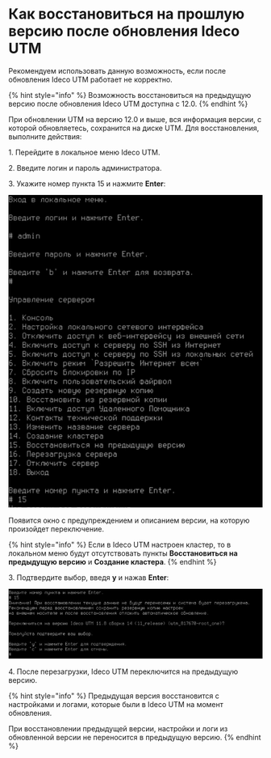 # Как восстановиться на прошлую версию после обновления Ideco UTM

Рекомендуем использовать данную возможность, если после обновления Ideco UTM работает не корректно.

{% hint style="info" %}
Возможность восстановиться на предыдущую версию после обновления Ideco UTM доступна с 12.0.
{% endhint %}

При обновлении UTM на версию 12.0 и выше, вся информация версии, с которой обновляетесь, сохранится на диске UTM. Для восстановления, выполните действия:

1\. Перейдите в локальное меню Ideco UTM.

2\. Введите логин и пароль администратора.

3\. Укажите номер пункта 15 и нажмите **Enter**:

![](../../.gitbook/assets/console1.png)

Появится окно с предупреждением и описанием версии, на которую произойдет переключение.

{% hint style="info" %}
Если в Ideco UTM настроен кластер, то в локальном меню будут отсутствовать пункты **Восстановиться на предыдущую версию** и **Создание кластера**.
{% endhint %}

3\. Подтвердите выбор, введя **y** и нажав **Enter**:

![](../../.gitbook/assets/console2.png)

4\. После перезагрузки, Ideco UTM переключится на предыдущую версию.

{% hint style="info" %}
Предыдущая версия восстановится с настройками и логами, которые были в Ideco UTM на момент обновления.

При восстановлении предыдущей версии, настройки и логи из обновленной версии не переносится в предыдущую версию.
{% endhint %}
